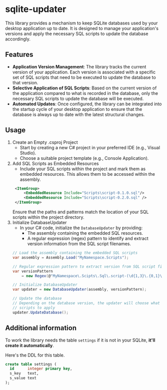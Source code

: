 # sqlite-updater

This library provides a mechanism to keep SQLite databases used by your desktop application up to date. It is designed
to manage your application's versions and apply the necessary SQL scripts to update the database accordingly.

## Features

* **Application Version Management**: The library tracks the current version of your application. Each version is
  associated with a specific set of SQL scripts that need to be executed to update the database to that version.
* **Selective Application of SQL Scripts**: Based on the current version of the application compared to what is recorded
  in the database, only the necessary SQL scripts to update the database will be executed.
* **Automated Updates**: Once configured, the library can be integrated into the startup cycle of your desktop
  application to ensure that the database is always up to date with the latest structural changes.

## Usage

1. Create an Empty .csproj Project
    * Start by creating a new C# project in your preferred IDE (e.g., Visual Studio).
    * Choose a suitable project template (e.g., Console Application).
4. Add SQL Scripts as Embedded Resources
    * Include your SQL scripts within the project and mark them as embedded resources. This allows them to be accessed
      within the assembly.
   ```xml
    <ItemGroup>
        <EmbeddedResource Include="Scripts\script-0.1.0.sql"/>
        <EmbeddedResource Include="Scripts\script-0.2.0.sql" />
    </ItemGroup>
   ```
   Ensure that the paths and patterns match the location of your SQL scripts within the project directory.
4. Initialize DatabaseUpdater
    * In your C# code, initialize the `DatabaseUpdater` by providing:
        * The assembly containing the embedded SQL resources.
        * A regular expression (regex) pattern to identify and extract version information from the SQL script
          filenames.
    ```csharp
    // Load the assembly containing the embedded SQL scripts
    var assembly = Assembly.Load("MyNamespace.Scripts");
    
    // Regular expression pattern to extract version from SQL script filenames
    var versionPattern 
        = new Regex(@"MyNamespace\.Scipts\.Sql\.script-(\d{1,3}\.{0,1}\d{1,3}\.{0,1}\d{0,3}).*.sql");
    
    // Initialize DatabaseUpdater
    var updater = new DatabaseUpdater(assembly, versionPattern);
    
    // Update the database 
    // Depending on the database version, the updater will choose what
    // scripts to apply 
    updater.UpdateDatabase();
    ```

## Additional information

To work the library needs the table `settings` if it is not in your SQLite, **it'll create it automatically**.

Here's the DDL for this table.

```sql 
create table settings (
  id      integer primary key,
  s_key   text,
  s_value text
);
```